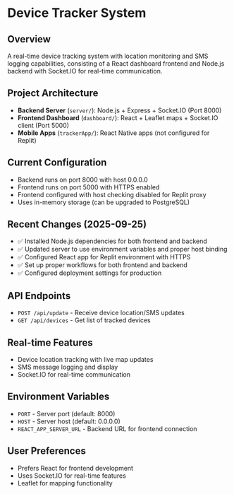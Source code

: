 # Device Tracker System

## Overview
A real-time device tracking system with location monitoring and SMS logging capabilities, consisting of a React dashboard frontend and Node.js backend with Socket.IO for real-time communication.

## Project Architecture
- **Backend Server** (`server/`): Node.js + Express + Socket.IO (Port 8000)
- **Frontend Dashboard** (`dashboard/`): React + Leaflet maps + Socket.IO client (Port 5000)
- **Mobile Apps** (`trackerApp/`): React Native apps (not configured for Replit)

## Current Configuration
- Backend runs on port 8000 with host 0.0.0.0
- Frontend runs on port 5000 with HTTPS enabled
- Frontend configured with host checking disabled for Replit proxy
- Uses in-memory storage (can be upgraded to PostgreSQL)

## Recent Changes (2025-09-25)
- ✅ Installed Node.js dependencies for both frontend and backend
- ✅ Updated server to use environment variables and proper host binding
- ✅ Configured React app for Replit environment with HTTPS
- ✅ Set up proper workflows for both frontend and backend
- ✅ Configured deployment settings for production

## API Endpoints
- `POST /api/update` - Receive device location/SMS updates
- `GET /api/devices` - Get list of tracked devices

## Real-time Features
- Device location tracking with live map updates
- SMS message logging and display
- Socket.IO for real-time communication

## Environment Variables
- `PORT` - Server port (default: 8000)
- `HOST` - Server host (default: 0.0.0.0)
- `REACT_APP_SERVER_URL` - Backend URL for frontend connection

## User Preferences
- Prefers React for frontend development
- Uses Socket.IO for real-time features
- Leaflet for mapping functionality